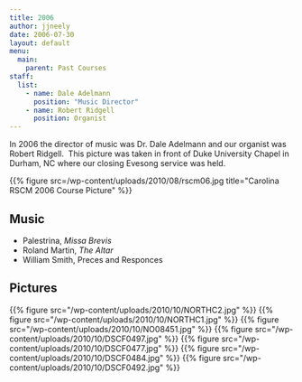 ```yaml
---
title: 2006
author: jjneely
date: 2006-07-30
layout: default
menu:
  main:
    parent: Past Courses
staff:
  list:
    - name: Dale Adelmann
      position: "Music Director"
    - name: Robert Ridgell
      position: Organist
---
```

In 2006 the director of music was Dr. Dale Adelmann and our organist was Robert
Ridgell.  This picture was taken in front of Duke University Chapel in Durham,
NC where our closing Evesong service was held.

{{% figure src=/wp-content/uploads/2010/08/rscm06.jpg title="Carolina RSCM 2006 Course Picture" %}}

## Music

  * Palestrina, *Missa Brevis*
  * Roland Martin, *The Altar*
  * William Smith, Preces and Responces

## Pictures

{{% figure src="/wp-content/uploads/2010/10/NORTHC2.jpg" %}}
{{% figure src="/wp-content/uploads/2010/10/NORTHC1.jpg" %}}
{{% figure src="/wp-content/uploads/2010/10/NO08451.jpg" %}}
{{% figure src="/wp-content/uploads/2010/10/DSCF0497.jpg" %}}
{{% figure src="/wp-content/uploads/2010/10/DSCF0477.jpg" %}}
{{% figure src="/wp-content/uploads/2010/10/DSCF0484.jpg" %}}
{{% figure src="/wp-content/uploads/2010/10/DSCF0492.jpg" %}}

